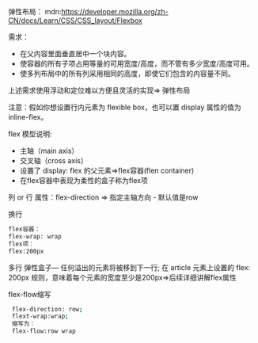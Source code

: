 弹性布局：
mdn:https://developer.mozilla.org/zh-CN/docs/Learn/CSS/CSS_layout/Flexbox

需求：
- 在父内容里面垂直居中一个块内容。
- 使容器的所有子项占用等量的可用宽度/高度，而不管有多少宽度/高度可用。
- 使多列布局中的所有列采用相同的高度，即使它们包含的内容量不同。

上述需求使用浮动和定位难以方便且灵活的实现=> 弹性布局

注意：假如你想设置行内元素为 flexible box，也可以置 display 属性的值为 inline-flex。 


flex 模型说明:
- 主轴（main axis）
- 交叉轴（cross axis）
- 设置了 display: flex 的父元素=>flex容器(flen container)
- 在flex容器中表现为柔性的盒子称为flex项

列 or 行
属性：flex-direction => 指定主轴方向 - 默认值是row

换行
```bash
flex容器：
flex-wrap: wrap
flex项：
flex:200px
```
多行 弹性盒子— 任何溢出的元素将被移到下一行;
在 article 元素上设置的 flex: 200px 规则，意味着每个元素的宽度至少是200px=>后续详细讲解flex属性

flex-flow缩写
```bash
 flex-direction: row;
 flext-wrap:wrap;
 缩写为：
 flex-flow:row wrap
```




